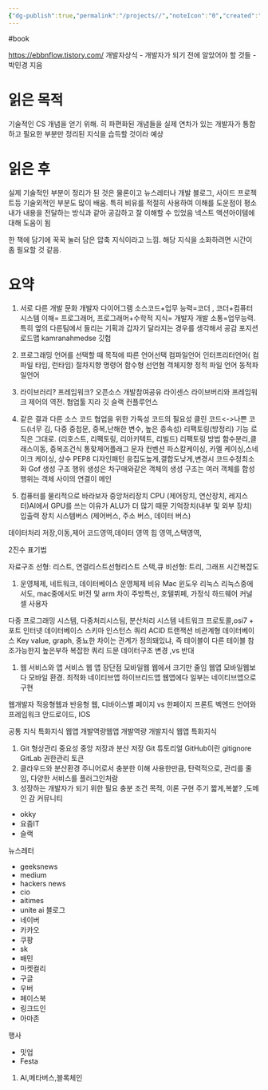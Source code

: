 ```yaml
---
{"dg-publish":true,"permalink":"/projects//","noteIcon":"0","created":"2023-11-27T02:15:53.148+09:00","updated":"2023-12-26T23:04:50.702+09:00"}
---
```



#book

https://ebbnflow.tistory.com/
개발자상식 - 개발자가 되기 전에 알았어야 할 것들 -
박민경 지음


# 읽은 목적
기술적인 CS 개념을 얻기 위해. 히 파편화된 개념들을 실제 연차가 있는 개발자가 통합하고 필요한 부분만 정리된 지식을 습득할 것이라 예상

# 읽은 후
실제 기술적인 부분이 정리가 된 것은 물론이고 뉴스레터나 개발 블로그, 사이드 프로젝트등 기술외적인 부분도 많이 배움.
특히 비유를 적절히 사용하여 이해를 도운점이 평소 내가 내용을 전달하는 방식과 같아 공감하고 잘 이해할 수 있었음
넥스트 액션아이템에 대해 도움이 됨

한 책에 담기에 꾹꾹 눌러 담은 압축 지식이라고 느낌. 해당 지식을 소화하려면 시간이 좀 필요할 것 같음.


# 요약
1. 서로 다른 개발 문화
개발자 다이어그램 소스코드+업무 능력=코더 , 코더+컴퓨터 시스템 이해= 프로그래머, 프로그래머+수학적 지식= 개발자
개발 소통=업무능력. 특히 옆의 다른팀에서 들리는 기획과 갑자기 달라지는 경우를 생각해서 공감
포지션로드맵 kamranahmedse 깃헙

3. 프로그래밍 언어를 선택할 때
목적에 따른 언어선택
컴파일언어 인터프리터언어( 컴파일 타임, 런타임)
절차지향 명령어 함수형 선언혐 객체지향
정적 파일 언어 동적파일언어


1. 라이브러리? 프레임워크?
오픈소스 개발참여공유
라이센스
라이브버리와 프레임워크 제어의 역전.
협업툴 지라 깃 슬랙 컨플루언스
1. 같은 결과 다른 소스 코드
협업을 위한 가독성 코드의 필요성
클린 코드<->나쁜 코드(너무 김, 다중 중첩문, 중복,난해한 변수, 높은 종속성)
리팩토링(방정리) 기능 로직은 그대로. (리호스트, 리팩토링, 리아키텍트, 리빌드)
리팩토링 방법 함수분리,클래스이동, 중복조건식 통핮제어플래그
문자 컨벤션 파스칼케이싱, 카멜 케이싱,스네이크 케이싱, 상수 
PEP8
디자인패턴 응집도높게,결합도낮게,변경시 코드수정최소화 Gof
생성 구조 행위
생성은 차구매와같은 객체의 생성
구조는 여러 객체를 합성
행위는 객체 사이의 연결이 메인
1. 컴퓨터를 물리적으로 바라보자
중앙처리장치 CPU (제어장치, 연산장치, 레지스터)AI에서 GPU를 쓰는 이유가 ALU가 더 많기 때문
기억장치(내부 및 외부 장치)
입출력 장치
시스템버스 (제어버스, 주소 버스, 데이터 버스)

데이터처리 저장,이동,제어
코드영역,데이터 영역 힙 영역,스택영역,

2진수 표기법

자료구조
선형: 리스트, 연결리스트선형리스트 스택,큐
비선형: 트리, 그래프
시간복잡도

1. 운영체제, 네트워크, 데이터베이스
운영체제 비유 Mac 윈도우 리눅스 리눅스중에서도, mac중에서도 버전 및 arm 차이
주방특선, 호텔뷔페, 가정식
하드웨어 커널 셀 사용자

다중 프로그래밍 시스템, 다중처리시스팀, 분산처리 시스템
네트워크 프로토콜,osi7 + 포트
인터넷
데이터베이스 스키마 인스턴스 쿼리
ACID 트랜잭션
비관계형 데이터베이스
Key value, graph,
중뇨한 차이는 관계가 정의돼있냐, 즉 테이블이 다른 테이블 참조가능한지
높은부하 복잡한 쿼리 드문 데이터구조 변경 ,vs 반대

1. 웹 서비스와 앱 서비스
웹 앱 장단점
모바일웹 웹에서 크기만 줄임
웹앱 모바일웹보다 모바일 환경. 최적화
네이티브앱
하이브리드앱 웹앱에다 일부는 네이티브앱으로 구현

웹개발자
적응형웹과 반응형 웹, 디바이스별 페이지 vs 한페이지
프론트 벡엔드 언어와 프레임워크
안드로이드, IOS

공통 지식 특화지식 웹앱 개발역량웹앱 개발역량
개발지식
웹앱 특화지식

1. Git
형상관리 중요성
중앙 저장과 분산 저장
Git 튜토리얼
GitHub이란 gitignore
GitLab 권한관리 토큰
1. 클라우드와 분산환경
주니어로서 충분한 이해
사용한만큼, 탄력적으로, 관리를 줄임, 다양한 서비스를 플러그인처람
1. 성장하는 개발자가 되기 위한 필요 충분 조건
목적, 이론 구현 주기 짧게,복붙? ,도메인 감
커뮤니티
- okky
- 요즘IT
- 슬랙

뉴스레터
- geeksnews
- medium
- hackers news
- cio
- aitimes
- unite ai
블로그
- 네이버
- 카카오
- 쿠팡
- sk
- 배민
- 마켓컬리
- 구글
- 우버
- 페이스북
- 링크드인
- 아마존

행사
- 밋업
- Festa
1. AI,메타버스,블록체인


